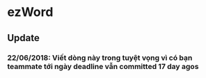 # ezWord

## Update

### 22/06/2018: Viết dòng này trong tuyệt vọng vì có bạn teammate tới ngày deadline vẫn committed 17 day agos
